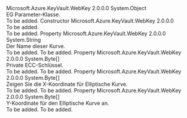 <Type Name="ECParameters" FullName="Microsoft.Azure.KeyVault.WebKey.ECParameters">
  <TypeSignature Language="C#" Value="public class ECParameters" />
  <TypeSignature Language="ILAsm" Value=".class public auto ansi beforefieldinit ECParameters extends System.Object" />
  <TypeSignature Language="DocId" Value="T:Microsoft.Azure.KeyVault.WebKey.ECParameters" />
  <TypeSignature Language="VB.NET" Value="Public Class ECParameters" />
  <TypeSignature Language="F#" Value="type ECParameters = class" />
  <AssemblyInfo>
    <AssemblyName>Microsoft.Azure.KeyVault.WebKey</AssemblyName>
    <AssemblyVersion>2.0.0.0</AssemblyVersion>
  </AssemblyInfo>
  <Base>
    <BaseTypeName>System.Object</BaseTypeName>
  </Base>
  <Interfaces />
  <Docs>
    <summary>
            EG Parameter-Klasse.
            </summary>
    <remarks>To be added.</remarks>
  </Docs>
  <Members>
    <Member MemberName=".ctor">
      <MemberSignature Language="C#" Value="public ECParameters ();" />
      <MemberSignature Language="ILAsm" Value=".method public hidebysig specialname rtspecialname instance void .ctor() cil managed" />
      <MemberSignature Language="DocId" Value="M:Microsoft.Azure.KeyVault.WebKey.ECParameters.#ctor" />
      <MemberSignature Language="VB.NET" Value="Public Sub New ()" />
      <MemberType>Constructor</MemberType>
      <AssemblyInfo>
        <AssemblyName>Microsoft.Azure.KeyVault.WebKey</AssemblyName>
        <AssemblyVersion>2.0.0.0</AssemblyVersion>
      </AssemblyInfo>
      <Parameters />
      <Docs>
        <summary>To be added.</summary>
        <remarks>To be added.</remarks>
      </Docs>
    </Member>
    <Member MemberName="Curve">
      <MemberSignature Language="C#" Value="public string Curve { get; set; }" />
      <MemberSignature Language="ILAsm" Value=".property instance string Curve" />
      <MemberSignature Language="DocId" Value="P:Microsoft.Azure.KeyVault.WebKey.ECParameters.Curve" />
      <MemberSignature Language="VB.NET" Value="Public Property Curve As String" />
      <MemberSignature Language="F#" Value="member this.Curve : string with get, set" Usage="Microsoft.Azure.KeyVault.WebKey.ECParameters.Curve" />
      <MemberType>Property</MemberType>
      <AssemblyInfo>
        <AssemblyName>Microsoft.Azure.KeyVault.WebKey</AssemblyName>
        <AssemblyVersion>2.0.0.0</AssemblyVersion>
      </AssemblyInfo>
      <ReturnValue>
        <ReturnType>System.String</ReturnType>
      </ReturnValue>
      <Docs>
        <summary>
            Der Name dieser Kurve.
            </summary>
        <value>To be added.</value>
        <remarks>To be added.</remarks>
      </Docs>
    </Member>
    <Member MemberName="D">
      <MemberSignature Language="C#" Value="public byte[] D { get; set; }" />
      <MemberSignature Language="ILAsm" Value=".property instance unsigned int8[] D" />
      <MemberSignature Language="DocId" Value="P:Microsoft.Azure.KeyVault.WebKey.ECParameters.D" />
      <MemberSignature Language="VB.NET" Value="Public Property D As Byte()" />
      <MemberSignature Language="F#" Value="member this.D : byte[] with get, set" Usage="Microsoft.Azure.KeyVault.WebKey.ECParameters.D" />
      <MemberType>Property</MemberType>
      <AssemblyInfo>
        <AssemblyName>Microsoft.Azure.KeyVault.WebKey</AssemblyName>
        <AssemblyVersion>2.0.0.0</AssemblyVersion>
      </AssemblyInfo>
      <ReturnValue>
        <ReturnType>System.Byte[]</ReturnType>
      </ReturnValue>
      <Docs>
        <summary>
            Private ECC-Schlüssel.
            </summary>
        <value>To be added.</value>
        <remarks>To be added.</remarks>
      </Docs>
    </Member>
    <Member MemberName="X">
      <MemberSignature Language="C#" Value="public byte[] X { get; set; }" />
      <MemberSignature Language="ILAsm" Value=".property instance unsigned int8[] X" />
      <MemberSignature Language="DocId" Value="P:Microsoft.Azure.KeyVault.WebKey.ECParameters.X" />
      <MemberSignature Language="VB.NET" Value="Public Property X As Byte()" />
      <MemberSignature Language="F#" Value="member this.X : byte[] with get, set" Usage="Microsoft.Azure.KeyVault.WebKey.ECParameters.X" />
      <MemberType>Property</MemberType>
      <AssemblyInfo>
        <AssemblyName>Microsoft.Azure.KeyVault.WebKey</AssemblyName>
        <AssemblyVersion>2.0.0.0</AssemblyVersion>
      </AssemblyInfo>
      <ReturnValue>
        <ReturnType>System.Byte[]</ReturnType>
      </ReturnValue>
      <Docs>
        <summary>
            Zeigen Sie die X-Koordinate für Elliptische Kurve.
            </summary>
        <value>To be added.</value>
        <remarks>To be added.</remarks>
      </Docs>
    </Member>
    <Member MemberName="Y">
      <MemberSignature Language="C#" Value="public byte[] Y { get; set; }" />
      <MemberSignature Language="ILAsm" Value=".property instance unsigned int8[] Y" />
      <MemberSignature Language="DocId" Value="P:Microsoft.Azure.KeyVault.WebKey.ECParameters.Y" />
      <MemberSignature Language="VB.NET" Value="Public Property Y As Byte()" />
      <MemberSignature Language="F#" Value="member this.Y : byte[] with get, set" Usage="Microsoft.Azure.KeyVault.WebKey.ECParameters.Y" />
      <MemberType>Property</MemberType>
      <AssemblyInfo>
        <AssemblyName>Microsoft.Azure.KeyVault.WebKey</AssemblyName>
        <AssemblyVersion>2.0.0.0</AssemblyVersion>
      </AssemblyInfo>
      <ReturnValue>
        <ReturnType>System.Byte[]</ReturnType>
      </ReturnValue>
      <Docs>
        <summary>
            Y-Koordinate für den Elliptische Kurve an.
            </summary>
        <value>To be added.</value>
        <remarks>To be added.</remarks>
      </Docs>
    </Member>
  </Members>
</Type>